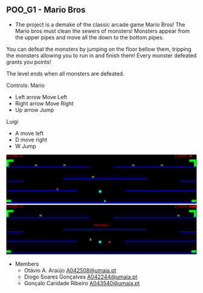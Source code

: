 ## POO_G1 - Mario Bros
- The project is a demake of the classic arcade game Mario Bros!
The Mario bros must clean the sewers of monsters! Monsters appear from the upper pipes and move all the down to the bottom pipes.

You can defeat the monsters by jumping on the floor bellow them, tripping the monsters allowing you to run in and finish them! Every monster defeated grants you points!

The level ends when all monsters are defeated.

Controls:
Mario
- Left arrow Move Left
- Right arrow Move Right
- Up arrow Jump

Luigi
- A move left
- D move right
- W Jump

![img](https://github.com/Otavio-A/TAG01/blob/master/Docs/Mocks/screenshotgame.png)
![img](https://github.com/Otavio-A/TAG01/blob/master/Docs/Mocks/pausedScreen.png)




- Members
  - Otávio A. Araújo A042508@umaia.pt
  - Diogo Soares Gonçalves A042244@umaia.pt
  - Gonçalo Caridade Ribeiro A043540@umaia.pt
